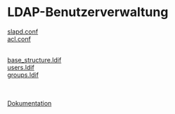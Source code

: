 # LDAP-Benutzerverwaltung
[slapd.conf](https://github.com/denisepostl/LDAP-Benutzerverwaltung/blob/main/slapd.conf) <br>
[acl.conf](https://github.com/denisepostl/LDAP-Benutzerverwaltung/blob/main/acl.conf) <br><br>

[base_structure.ldif](https://github.com/denisepostl/LDAP-Benutzerverwaltung/blob/main/base_structure.ldif) <br>
[users.ldif](https://github.com/denisepostl/LDAP-Benutzerverwaltung/blob/main/users.ldif) <br>
[groups.ldif](https://github.com/denisepostl/LDAP-Benutzerverwaltung/blob/main/groups.ldif) <br><br><br>

[Dokumentation](https://github.com/denisepostl/LDAP-Benutzerverwaltung)
